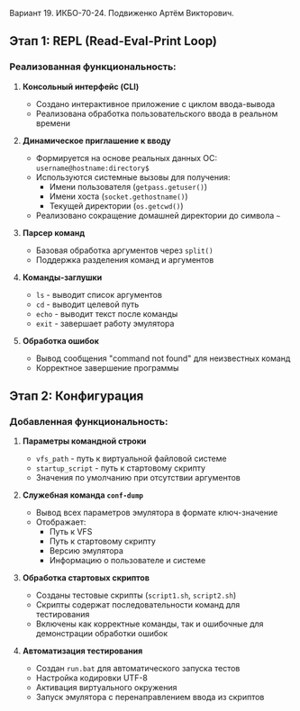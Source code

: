Вариант 19. ИКБО-70-24. Подвиженко Артём Викторович.

## Этап 1: REPL (Read-Eval-Print Loop)

### Реализованная функциональность:

1. **Консольный интерфейс (CLI)**
   - Создано интерактивное приложение с циклом ввода-вывода
   - Реализована обработка пользовательского ввода в реальном времени

2. **Динамическое приглашение к вводу**
   - Формируется на основе реальных данных ОС: `username@hostname:directory$`
   - Используются системные вызовы для получения:
     - Имени пользователя (`getpass.getuser()`)
     - Имени хоста (`socket.gethostname()`)
     - Текущей директории (`os.getcwd()`)
   - Реализовано сокращение домашней директории до символа `~`

3. **Парсер команд**
   - Базовая обработка аргументов через `split()`
   - Поддержка разделения команд и аргументов

4. **Команды-заглушки**
   - `ls` - выводит список аргументов
   - `cd` - выводит целевой путь
   - `echo` - выводит текст после команды
   - `exit` - завершает работу эмулятора

5. **Обработка ошибок**
   - Вывод сообщения "command not found" для неизвестных команд
   - Корректное завершение программы

## Этап 2: Конфигурация

### Добавленная функциональность:

1. **Параметры командной строки**
   - `vfs_path` - путь к виртуальной файловой системе
   - `startup_script` - путь к стартовому скрипту
   - Значения по умолчанию при отсутствии аргументов

2. **Служебная команда `conf-dump`**
   - Вывод всех параметров эмулятора в формате ключ-значение
   - Отображает:
     - Путь к VFS
     - Путь к стартовому скрипту
     - Версию эмулятора
     - Информацию о пользователе и системе

3. **Обработка стартовых скриптов**
   - Созданы тестовые скрипты (`script1.sh`, `script2.sh`)
   - Скрипты содержат последовательности команд для тестирования
   - Включены как корректные команды, так и ошибочные для демонстрации обработки ошибок

4. **Автоматизация тестирования**
   - Создан `run.bat` для автоматического запуска тестов
   - Настройка кодировки UTF-8
   - Активация виртуального окружения
   - Запуск эмулятора с перенаправлением ввода из скриптов